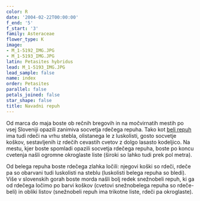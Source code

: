 ```yaml
---
color: R
date: '2004-02-22T00:00:00'
f_end: '5'
f_start: '3'
family: Asteraceae
flower_type: K
image:
- M_1-5192_IMG.JPG
- M_1-5193_IMG.JPG
latin: Petasites hybridus
lead: M_1-5193_IMG.JPG
lead_sample: false
name: index
order: Petasites
parallel: false
petals_joined: false
star_shape: false
title: Navadni repuh
---
```

Od marca do maja boste ob rečnih bregovih in na močvirnatih mestih po vsej Sloveniji opazili zanimiva socvetja rdečega repuha. Tako kot [beli repuh](../PetasitesAlbus(BeliRepuh)/si_PetasitesAlbus(BeliRepuh).asp) ima tudi rdeči na vrhu stebla, olistanega le z luskolisti, gosto socvetje koškov, sestavljenih iz rdečih cevastih cvetov z dolgo lasasto kodeljico. Na mestu, kjer boste spomladi opazili socvetja rdečega repuha, boste po koncu cvetenja našli ogromne okroglaste liste (široki so lahko tudi prek pol metra).

Od belega repuha boste rdečega zlahka ločili: njegovi koški so rdeči, rdeče pa so obarvani tudi luskolisti na steblu (luskolisti belega repuha so bledi). Više v slovenskih gorah boste morda našli bolj redek snežnobeli repuh, ki ga od rdečega ločimo po barvi koškov (cvetovi snežnobelega repuha so rdeče-beli) in obliki listov (snežnobeli repuh ima trikotne liste, rdeči pa okroglaste).
